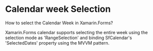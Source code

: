 # Calendar week Selection
How to select the Calendar Week in Xamarin.Forms?

Xamarin.Forms calendar supports selecting the entire week using the selection mode as 'RangeSelection' and binding SfCalendar's 'SelectedDates' property using the MVVM pattern.
